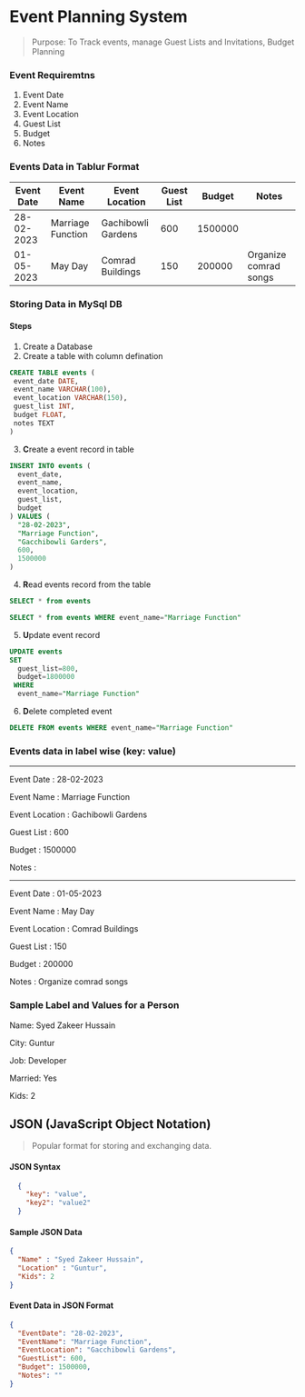 # Event Planning System
> Purpose: To Track events, manage Guest Lists and Invitations, Budget Planning


### Event Requiremtns
1. Event Date
2. Event Name
3. Event Location
4. Guest List
5. Budget 
6. Notes


### Events Data in Tablur Format
|   Event Date  |   Event Name      |  Event Location    |   Guest List  |   Budget  |   Notes  |
|  ------------ | --------------    | ----------------   | ------------- | --------- | -------- |
|  28-02-2023   | Marriage Function | Gachibowli Gardens |      600      |   1500000 |          |
|  01-05-2023   | May Day           | Comrad Buildings   |      150      |   200000  |  Organize comrad songs        |


### Storing Data in MySql DB

#### Steps
1. Create a Database
2. Create a table with column defination
  ```sql
  CREATE TABLE events (
   event_date DATE,
   event_name VARCHAR(100),
   event_location VARCHAR(150),
   guest_list INT,
   budget FLOAT,
   notes TEXT
  )
  ```

3. **C**reate a event record in table
  ```sql
  INSERT INTO events (
    event_date,
    event_name,
    event_location,
    guest_list,
    budget
  ) VALUES (
    "28-02-2023",
    "Marriage Function",
    "Gacchibowli Garders",
    600,
    1500000
  )
  ```
4. **R**ead events record from the table
  ```sql
  SELECT * from events
  ```
  
  ```sql
  SELECT * from events WHERE event_name="Marriage Function"
  ```
5. **U**pdate event record 
  ```sql
  UPDATE events
  SET
    guest_list=800,
    budget=1800000
   WHERE
    event_name="Marriage Function"
  ```
6. **D**elete completed event
  ```sql
  DELETE FROM events WHERE event_name="Marriage Function"
  ```



### Events data in label wise (key: value)
-------------------------------------------
Event Date      : 28-02-2023

Event Name      : Marriage Function

Event Location  : Gachibowli Gardens

Guest List      : 600

Budget          : 1500000

Notes           : 

-------------------------------------------
Event Date      : 01-05-2023

Event Name      : May Day 

Event Location  : Comrad Buildings

Guest List      : 150

Budget          : 200000

Notes           : Organize comrad songs


### Sample Label and Values for a Person
Name: Syed Zakeer Hussain

City: Guntur

Job: Developer

Married: Yes

Kids: 2



## JSON (**J**ava**S**cript **O**bject **N**otation)
> Popular format for storing and exchanging data. 

#### JSON Syntax
```json
  {
    "key": "value",
    "key2": "value2"
  }
```

#### Sample JSON Data
```json
{
  "Name" : "Syed Zakeer Hussain",
  "Location" : "Guntur",
  "Kids": 2
}
```


#### Event Data in JSON Format
```json
{
  "EventDate": "28-02-2023",
  "EventName": "Marriage Function",
  "EventLocation": "Gacchibowli Gardens",
  "GuestList": 600,
  "Budget": 1500000,
  "Notes": ""
}
```










